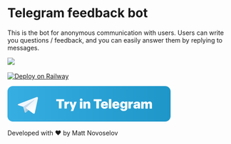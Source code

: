 # Telegram feedback bot

This is the bot for anonymous communication with users. Users can write you questions / feedback, and you can easily answer them by replying to messages.

![](https://github.com/matt-novoselov/feedback-telegram-bot/blob/f269bd1898be4b303c7b1dc635a97e7b1e095e27/Thumbnail)

[![Deploy on Railway](https://railway.app/button.svg)](https://railway.app/new/template/UwAyn7?referralCode=RmyABJ)

[![Telegram Bot](https://github.com/matt-novoselov/matt-novoselov/blob/4fddb3cb2c7e952d38b8b09037040af183556a77/Files/telegram_button.svg)](https://t.me/NoveSupportBot)

Developed with ❤️ by Matt Novoselov
